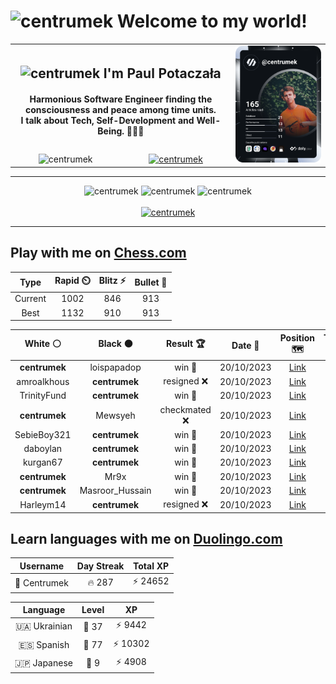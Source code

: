 <h1>
  <img
    src="https://emojis.slackmojis.com/emojis/images/1531849430/4246/blob-sunglasses.gif"
    width="30"
    alt="centrumek"
  />
  Welcome to my world!
</h1>

<table>
  <tbody>
    <tr>
      <td align="center" width="70%" colspan="2">
        <h2>
          <img
            src="https://raw.githubusercontent.com/MartinHeinz/MartinHeinz/master/wave.gif"
            width="30px"
            alt="centrumek"
          />
          I'm Paul Potaczała
        </h2>
        <h4>
          Harmonious Software Engineer finding the consciousness and peace among time units.
          <br/>
          I talk about Tech, Self-Development and Well-Being. 🌿🧘🚀
        </h4>
      </td>
      <td width="30%" rowspan="2">
        <a href="https://app.daily.dev/centrumek">
          <img
            src="./devcard.svg"
            alt="centrumek"
          />
        </a>
      </td>
    </tr>
    <tr align="center">
      <td>
        <img
          src="https://komarev.com/ghpvc/?username=centrumek&label=visitors&color=0e75b6&style=flat"
          alt="centrumek"
        >
      </td>
      <td>
        <a href="https://stackoverflow.com/users/14496012/centrumek">
          <img
            src="https://stackoverflow.com/users/flair/14496012.png?theme=dark"
            alt="centrumek"
          >
        </a>
      </td>
    </tr>
  </tbody>
</table>

---
<div align="center">
  <img 
    src="https://github-readme-stats.vercel.app/api?username=centrumek&show_icons=true&count_private=true&theme=dark&hide_border=true&hide=issues,contribs&bg_color=00000000"
    alt="centrumek"
  />
  <img
    src="https://github-readme-stats.vercel.app/api/top-langs/?username=centrumek&layout=compact&hide_border=true&theme=dark&bg_color=00000000&langs_count=6&exclude_repo=air-statistic-app"
    alt="centrumek"
  />
  <img 
    src="https://github-readme-streak-stats.herokuapp.com?user=centrumek&theme=dark&hide_border=true&background=FFFFFF00"
    alt="centrumek"
  />
  <br/>
  <br/>
  <a href="https://www.buymeacoffee.com/centrumek">
    <img
      src="https://cdn.buymeacoffee.com/buttons/v2/default-orange.png"
      height="50"
      width="210"
      alt="centrumek"
    />
  </a>
</div>

---

## Play with me on [Chess.com](https://www.chess.com/member/centrumek)

<div align="center">
<!--START_SECTION:chessStats-->
<!-- Automatically generated with https://github.com/Balastrong/chess-stats-action -->

| Type | Rapid ⏲️ | Blitz ⚡ | Bullet 🔫 |
|:---:|:---:|:---:|:---:|
| Current | 1002 | 846 | 913 |
| Best | 1132 | 910 | 913 |

| White ⚪ | Black ⚫ | Result 🏆 | Date 📅 | Position 🗺️ | Type 🕕 |
|:---:|:---:|:---:|:---:|:---:|:---:|
| **centrumek** | loispapadop | win 🥇 | 20/10/2023 | <a href="http://www.ee.unb.ca/cgi-bin/tervo/fen.pl?select=1b6/1P3p2/1k1Np1p1/3bP1P1/2p2P2/B7/4K3/8 b - -">Link</a> | Blitz |
| amroalkhous | **centrumek** | resigned ❌ | 20/10/2023 | <a href="http://www.ee.unb.ca/cgi-bin/tervo/fen.pl?select=8/3k4/1KQ5/8/1P6/8/8/8 b - -">Link</a> | Blitz |
| TrinityFund | **centrumek** | win 🥇 | 20/10/2023 | <a href="http://www.ee.unb.ca/cgi-bin/tervo/fen.pl?select=4r1k1/1K2r2p/p5q1/3pp3/1P6/8/P6P/8 w - -">Link</a> | Blitz |
| **centrumek** | Mewsyeh | checkmated ❌ | 20/10/2023 | <a href="http://www.ee.unb.ca/cgi-bin/tervo/fen.pl?select=1r3r1k/3R2pp/4Q3/2p5/1b2p1P1/4Pp2/6qP/1RB3K1 w - -">Link</a> | Blitz |
| SebieBoy321 | **centrumek** | win 🥇 | 20/10/2023 | <a href="http://www.ee.unb.ca/cgi-bin/tervo/fen.pl?select=8/7R/7p/2p3p1/1p4k1/1n4b1/5rK1/r7 w - -">Link</a> | Blitz |
| daboylan | **centrumek** | win 🥇 | 20/10/2023 | <a href="http://www.ee.unb.ca/cgi-bin/tervo/fen.pl?select=3r2k1/7p/3p1p2/p2P2p1/4P3/5P2/P1R3PP/3r3K w - -">Link</a> | Blitz |
| kurgan67 | **centrumek** | win 🥇 | 20/10/2023 | <a href="http://www.ee.unb.ca/cgi-bin/tervo/fen.pl?select=2r5/Rp1k2p1/1Q1p1p1p/3P3P/3p2P1/8/1P6/3Kqr2 w - -">Link</a> | Blitz |
| **centrumek** | Mr9x | win 🥇 | 20/10/2023 | <a href="http://www.ee.unb.ca/cgi-bin/tervo/fen.pl?select=8/2Q4p/knp1p3/3p4/r2P4/3qP3/5P1P/1R2K3 b - -">Link</a> | Blitz |
| **centrumek** | Masroor_Hussain | win 🥇 | 20/10/2023 | <a href="http://www.ee.unb.ca/cgi-bin/tervo/fen.pl?select=8/6kp/5b2/p1pp4/1P6/1P1P2r1/2K5/5R2 b - -">Link</a> | Blitz |
| Harleym14 | **centrumek** | resigned ❌ | 20/10/2023 | <a href="http://www.ee.unb.ca/cgi-bin/tervo/fen.pl?select=B6r/p1p2ppp/5n2/8/P2k4/R3N3/3B1PPP/5RK1 b - -">Link</a> | Blitz |

<!--END_SECTION:chessStats-->
</div>

## Learn languages with me on [Duolingo.com](https://www.duolingo.com/profile/Centrumek)

<div align="center">
<!--START_SECTION:duolingoStats-->
<!-- Automatically generated with https://github.com/centrumek/duolingo-readme-stats-->

| Username | Day Streak | Total XP |
|:---:|:---:|:---:|
| 👤 Centrumek | 🔥 287 | ⚡ 24652 |

| Language | Level | XP |
|:---:|:---:|:---:|
| 🇺🇦 Ukrainian | 👑 37 | ⚡ 9442 |
| 🇪🇸 Spanish | 👑 77 | ⚡ 10302 |
| 🇯🇵 Japanese | 👑 9 | ⚡ 4908 |

<!--END_SECTION:duolingoStats-->
</div>
<!--
**centrumek/centrumek** is a ✨ _special_ ✨ repository because its `README.md` (this file) appears on your GitHub profile.

Here are some ideas to get you started:

- 🔭 I’m currently working on ...
- 🌱 I’m currently learning ...
- 👯 I’m looking to collaborate on ...
- 🤔 I’m looking for help with ...
- 💬 Ask me about ...
- 📫 How to reach me: ...
- 😄 Pronouns: ...
- ⚡ Fun fact: ...
-->
